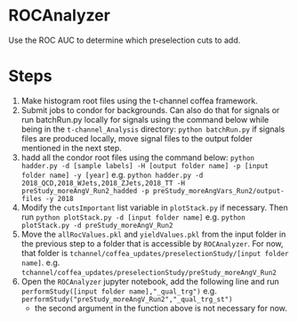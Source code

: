 # ROCAnalyzer
Use the ROC AUC to determine which preselection cuts to add.

# Steps
1. Make histogram root files using the t-channel coffea framework.
2. Submit jobs to condor for backgrounds. Can also do that for signals or run batchRun.py locally for signals using the command below while being in the `t-channel_Analysis` directory:
    `python batchRun.py`
   if signals files are produced locally, move signal files to the output folder mentioned in the next step.
3. hadd all the condor root files using the command below: 
    `python hadder.py -d [sample labels] -H [output folder name] -p [input folder name] -y [year]`
    e.g.
    `python hadder.py -d 2018_QCD,2018_WJets,2018_ZJets,2018_TT -H preStudy_moreAngV_Run2_hadded -p preStudy_moreAngVars_Run2/output-files -y 2018`
4. Modify the `cutsImportant` list variable in `plotStack.py` if necessary. Then run
    `python plotStack.py -d [input folder name]`
    e.g.
    `python plotStack.py -d preStudy_moreAngV_Run2`
5. Move the `allRocValues.pkl` and `yieldValues.pkl` from the input folder in the previous step to a folder that is accessible by `ROCAnalyzer`.
   For now, that folder is `tchannel/coffea_updates/preselectionStudy/[input folder name]`. 
   e.g. `tchannel/coffea_updates/preselectionStudy/preStudy_moreAngV_Run2`
6. Open the `ROCAnalyzer` jupyter notebook, add the following line and run
    `performStudy([input folder name],"_qual_trg")`
    e.g.
    `performStudy("preStudy_moreAngV_Run2","_qual_trg_st")`
    * the second argument in the function above is not necessary for now.
